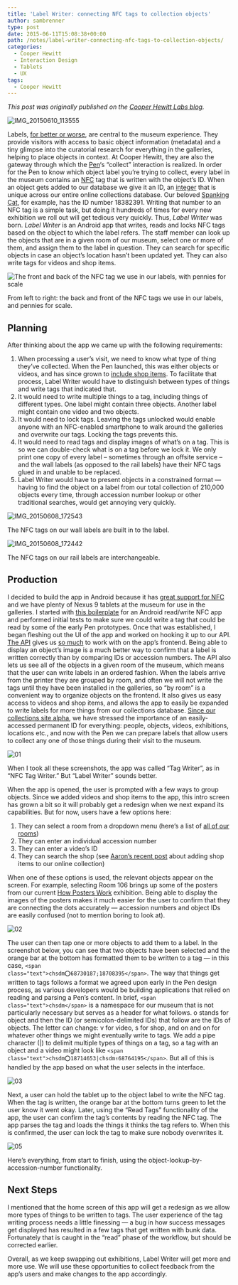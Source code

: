 ```yaml
---
title: 'Label Writer: connecting NFC tags to collection objects'
author: sambrenner
type: post
date: 2015-06-11T15:08:38+00:00
path: /notes/label-writer-connecting-nfc-tags-to-collection-objects/
categories:
  - Cooper Hewitt
  - Interaction Design
  - Tablets
  - UX
tags:
  - Cooper Hewitt
---
```

_This post was originally published on the [Cooper Hewitt Labs blog][1]._

<img class="aligncenter size-large wp-image-2272" src="/img/uploads/2016/03/IMG_20150610_113555-1024x758.jpg" alt="IMG_20150610_113555" />

Labels, [for better or worse][2], are central to the museum experience. They provide visitors with access to basic object information (metadata) and a tiny glimpse into the curatorial research for everything in the galleries, helping to place objects in context. At Cooper Hewitt, they are also the gateway through which the [Pen][3]&#8216;s &#8220;collect&#8221; interaction is realized.
In order for the Pen to know which object label you&#8217;re trying to collect, every label in the museum contains an [NFC][4] tag that is written with the object&#8217;s ID. When an object gets added to our database we give it an ID, an [integer][5] that is unique across our entire online collections database. Our beloved [Spanking Cat][6], for example, has the ID number 18382391. Writing that number to an NFC tag is a simple task, but doing it hundreds of times for every new exhibition we roll out will get tedious very quickly. Thus, _Label Writer_ was born.
_Label Writer_ is an Android app that writes, reads and locks NFC tags based on the object to which the label refers. The staff member can look up the objects that are in a given room of our museum, select one or more of them, and assign them to the label in question. They can search for specific objects in case an object&#8217;s location hasn&#8217;t been updated yet. They can also write tags for videos and shop items.

<img class="size-large wp-image-2275" src="/img/uploads/2016/03/IMG_20150610_125817-1024x758.jpg" alt="The front and back of the NFC tag we use in our labels, with pennies for scale" />

From left to right: the back and front of the NFC tags we use in our labels, and pennies for scale.

## Planning
After thinking about the app we came up with the following requirements:
  1. When processing a user&#8217;s visit, we need to know what type of thing they&#8217;ve collected. When the Pen launched, this was either objects or videos, and has since grown to [include shop items][7]. To facilitate that process, Label Writer would have to distinguish between types of things and write tags that indicated that.
  2. It would need to write multiple things to a tag, including things of different types. One label might contain three objects. Another label might contain one video and two objects.
  3. It would need to lock tags. Leaving the tags unlocked would enable anyone with an NFC-enabled smartphone to walk around the galleries and overwrite our tags. Locking the tags prevents this.
  4. It would need to read tags and display images of what&#8217;s on a tag. This is so we can double-check what is on a tag before we lock it. We only print one copy of every label &#8211; sometimes through an offsite service &#8211; and the wall labels (as opposed to the rail labels) have their NFC tags glued in and unable to be replaced.
  5. Label Writer would have to present objects in a constrained format &#8212; having to find the object on a label from our total collection of 210,000 objects every time, through accession number lookup or other traditional searches, would get annoying very quickly.

<img class="wp-image-2271 size-large" src="/img/uploads/2016/03/IMG_20150608_172543-1024x768.jpg" alt="IMG_20150608_172543" />

The NFC tags on our wall labels are built in to the label.

<img class="wp-image-2270 size-large" src="/img/uploads/2016/03/IMG_20150608_172442-1024x768.jpg" alt="IMG_20150608_172442" />

The NFC tags on our rail labels are interchangeable.

## Production

I decided to build the app in Android because it has [great support for NFC][8] and we have plenty of Nexus 9 tablets at the museum for use in the galleries. I started with [this boilerplate][9] for an Android read/write NFC app and performed initial tests to make sure we could write a tag that could be read by some of the early Pen prototypes. Once that was established, I began fleshing out the UI of the app and worked on hooking it up to our API.
[The API][10] gives us [so much][11] to work with on the app&#8217;s frontend. Being able to display an object&#8217;s image is a much better way to confirm that a label is written correctly than by comparing IDs or accession numbers. The API also lets us see all of the objects in a given room of the museum, which means that the user can write labels in an ordered fashion. When the labels arrive from the printer they are grouped by room, and often we will not write the tags until they have been installed in the galleries, so &#8220;by room&#8221; is a convenient way to organize objects on the frontend. It also gives us easy access to videos and shop items, and allows the app to easily be expanded to write labels for more things from our collections database. [Since our collections site alpha][12], we have stressed the importance of an easily-accessed permanent ID for everything: people, objects, videos, exhibitions, locations etc., and now with the Pen we can prepare labels that allow users to collect any one of those things during their visit to the museum.

<img class="wp-image-2263 size-full" src="/img/uploads/2016/03/01.jpg" alt="01" />

When I took all these screenshots, the app was called &#8220;Tag Writer&#8221;, as in &#8220;NFC Tag Writer.&#8221; But &#8220;Label Writer&#8221; sounds better.

When the app is opened, the user is prompted with a few ways to group objects. Since we added videos and shop items to the app, this intro screen has grown a bit so it will probably get a redesign when we next expand its capabilities. But for now, users have a few options here:

  1. They can select a room from a dropdown menu (here&#8217;s a list of [all of our rooms][13])
  2. They can enter an individual accession number
  3. They can enter a video&#8217;s ID
  4. They can search the shop (see [Aaron&#8217;s recent post][7] about adding shop items to our online collection)

When one of these options is used, the relevant objects appear on the screen. For example, selecting Room 106 brings up some of the posters from our current [How Posters Work][14] exhibition. Being able to display the images of the posters makes it much easier for the user to confirm that they are connecting the dots accurately &#8212; accession numbers and object IDs are easily confused (not to mention boring to look at).

<img class="aligncenter size-full wp-image-2264" src="/img/uploads/2016/03/02.jpg" alt="02" />

The user can then tap one or more objects to add them to a label. In the screenshot below, you can see that two objects have been selected and the orange bar at the bottom has formatted them to be written to a tag &#8212; in this case, <code class="codecolorer text default">&lt;span class="text">chsdm:o:68730187;18708395&lt;/span></code>. The way that things get written to tags follows a format we agreed upon early in the Pen design process, as various developers would be building applications that relied on reading and parsing a Pen&#8217;s content. In brief, <code class="codecolorer text default">&lt;span class="text">chsdm&lt;/span></code> is a namespace for our museum that is not particularly necessary but serves as a header for what follows. o stands for object and then the ID (or semicolon-delimited IDs) that follow are the IDs of objects. The letter can change: v for video, s for shop, and on and on for whatever other things we might eventually write to tags. We add a pipe character (|) to delimit multiple types of things on a tag, so a tag with an object and a video might look like <code class="codecolorer text default">&lt;span class="text">chsdm:o:18714653|chsdm:v:68764195&lt;/span></code>. But all of this is handled by the app based on what the user selects in the interface.

<img class="aligncenter size-full wp-image-2265" src="/img/uploads/2016/03/03.jpg" alt="03" />

Next, a user can hold the tablet up to the object label to write the NFC tag. When the tag is written, the orange bar at the bottom turns green to let the user know it went okay. Later, using the &#8220;Read Tags&#8221; functionality of the app, the user can confirm the tag&#8217;s contents by reading the NFC tag. The app parses the tag and loads the things it thinks the tag refers to. When this is confirmed, the user can lock the tag to make sure nobody overwrites it.

<img class="aligncenter size-full wp-image-2267" src="/img/uploads/2016/03/05.jpg" alt="05" />

Here&#8217;s everything, from start to finish, using the object-lookup-by-accession-number functionality.

## Next Steps

I mentioned that the home screen of this app will get a redesign as we allow more types of things to be written to tags. The user experience of the tag writing process needs a little finessing &#8212; a bug in how success messages get displayed has resulted in a few tags that get written with bunk data. Fortunately that is caught in the &#8220;read&#8221; phase of the workflow, but should be corrected earlier.

Overall, as we keep swapping out exhibitions, Label Writer will get more and more use. We will use these opportunities to collect feedback from the app&#8217;s users and make changes to the app accordingly.

 [1]: http://labs.cooperhewitt.org/2015/label-writer-connecting-nfc-tags-to-collection-objects/
 [2]: http://www.nytimes.com/2015/03/19/arts/artsspecial/labels-digital-included-assume-new-importance-at-museums.html?_r=0
 [3]: http://www.cooperhewitt.org/new-experience/designing-pen/
 [4]: https://en.wikipedia.org/wiki/Near_field_communication
 [5]: http://brooklynintegers.com/
 [6]: https://collection.cooperhewitt.org/objects/18382391/
 [7]: https://labs.cooperhewitt.org/2015/object-concordances/
 [8]: https://developer.android.com/guide/topics/connectivity/nfc/index.html
 [9]: https://github.com/skjolber/Fagmote/tree/master/Android/Near%20Field%20Communications
 [10]: https://labs.cooperhewitt.org/2014/the-api-at-the-center-of-the-museum/
 [11]: https://labs.cooperhewitt.org/2015/how-re-opening-the-museum-enhanced-our-online-collection-new-views-new-api-methods/
 [12]: https://labs.cooperhewitt.org/2012/lost-collection-alpha/
 [13]: https://collection.cooperhewitt.org/locations/rooms/
 [14]: https://collection.cooperhewitt.org/exhibitions/68744915/
